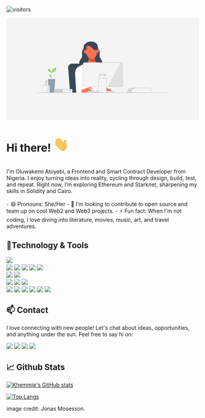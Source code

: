 ![visitors](https://visitor-badge.laobi.icu/badge?page_id=khemmie-ray.khemmie-ray)

![Banner](./assets/cover-banner.gif)

# Hi there! <img src="assets/wave.gif" alt="" style="width: 40px; height: 40px;"/>
<br>
I'm Oluwakemi Atoyebi, a Frontend and Smart Contract Developer from Nigeria. I enjoy turning ideas into reality, cycling through design, build, test, and repeat. Right now, I’m exploring Ethereum and Starknet, sharpening my skills in Solidity and Cairo.
<br>
<br>
- 😄 Pronouns: She/Her
- 👯 I’m looking to contribute to open source and team up on cool Web2 and Web3 projects.
- ⚡ Fun fact: When I'm not coding, I love diving into literature, movies, music, art, and travel adventures.

## 🔧Technology & Tools

![](https://img.shields.io/badge/Editor-VS_Code-informational?style=flat&logo=visual-studio-code&logoColor=white&color=6aa6f8)
<br>
![](https://img.shields.io/badge/Code-HTML-informational?style=flat&logo=html5&logoColor=white&color=cc338b)
![](https://img.shields.io/badge/Code-CSS-informational?style=flat&logo=css3&logoColor=white&color=6aa6f8)
![](https://img.shields.io/badge/Code-JavaScript-informational?style=flat&logo=javascript&logoColor=white&color=cc338b)
![](https://img.shields.io/badge/Code-Solidity-informational?style=flat&logo=solidity&logoColor=white&color=6aa6f8)
![](https://img.shields.io/badge/Code-Cairo-informational?style=flat&logo=cairo&logoColor=white&color=cc338b)
<br>
![](https://img.shields.io/badge/Library-React-informational?style=flat&logo=react&logoColor=white&color=6aa6f8)
![](https://img.shields.io/badge/Library-Ethers%20JS-informational?style=flat&logo=ethereum&logoColor=white&color=cc338b)
<br>
![](https://img.shields.io/badge/Framework-TailwindCSS-informational?style=flat&logo=tailwindCSS&logoColor=white&color=cc338b)
![](https://img.shields.io/badge/Framework-Bootstrap5-informational?style=flat&logo=bootstrap&logoColor=white&color=6aa6f8)
![](https://img.shields.io/badge/Framework-Sass-informational?style=flat&logo=sass&logoColor=white&color=cc338b)
<br>
![](https://img.shields.io/badge/Tools-Github-informational?style=flat&logo=github&logoColor=white&color=6aa6f8)
![](https://img.shields.io/badge/Tools-Git-informational?style=flat&logo=git&logoColor=white&color=cc338b)
![](https://img.shields.io/badge/Tools-NPM-informational?style=flat&logo=npm&logoColor=white&color=6aa6f8)
![](https://img.shields.io/badge/Tools-Hardhat-informational?style=flat&logo=hardhat&logoColor=white&color=cc338b)
![](https://img.shields.io/badge/Tools-Foundry-informational?style=flat&logo=foundry&logoColor=white&color=6aa6f8)
![](https://img.shields.io/badge/Tools-Yarn-informational?style=flat&logo=yarn&logoColor=white&color=cc338b)

## 📫 Contact

I love connecting with new people! Let's chat about ideas, opportunities, and anything under the sun. Feel free to say hi on:

<a href="https://www.linkedin.com/in/oluwakemi-atoyebi"><img src="https://img.shields.io/badge/Oluwakemi Atoyebi-informational?style=flat&logo=linkedin&logoColor=white&color=cc338b"></a>
<a href="https://github.com/Khemmie-Ray"><img src="https://badgen.net/badge/icon/github?icon=github&label"></a>
<a href="https://x.com/Haramide"><img src="https://img.shields.io/badge/@Haramide-informational?style=flat&logo=twitter&logoColor=white&color=cc338b"></a>
<a href="mailto:atokemmy@gmail.com"><img src="https://img.shields.io/badge/atokemmy@gmail.com-informational?style=flat&logo=gmail&logoColor=white&color=6aa6f8"></a>

## 📈 Github Stats

[![Khemmie's GitHub stats](https://github-readme-stats.vercel.app/api?username=Khemmie-Ray&show_icons=true&theme=dracula&hide=issues)](https://github.com/khemmie-ray/github-readme-stats)

[![Top Langs](https://github-readme-stats.vercel.app/api/top-langs/?username=khemmie-ray&layout=compact&hide=c&langs_count=8)](https://github.com/khemmie-ray/github-readme-stats)

image credit: Jonas Mosesson.
